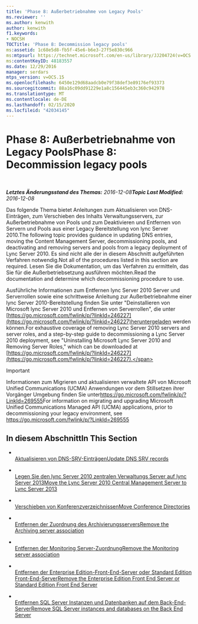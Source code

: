 ```yaml
---
title: 'Phase 8: Außerbetriebnahme von Legacy Pools'
ms.reviewer: ''
ms.author: kenwith
author: kenwith
f1.keywords:
- NOCSH
TOCTitle: 'Phase 8: Decommission legacy pools'
ms:assetid: 1c68e5d8-fb5f-45e6-b6e3-27f5e830c966
ms:mtpsurl: https://technet.microsoft.com/en-us/library/JJ204724(v=OCS.15)
ms:contentKeyID: 48183557
ms.date: 12/29/2016
manager: serdars
mtps_version: v=OCS.15
ms.openlocfilehash: 6450e129d68aadcb0e79f38def3e89176ef93373
ms.sourcegitcommit: 88a16c09dd91229e1a8c156445eb3c360c942978
ms.translationtype: MT
ms.contentlocale: de-DE
ms.lasthandoff: 02/15/2020
ms.locfileid: "42034145"
---
```

<div data-xmlns="http://www.w3.org/1999/xhtml">

<div class="topic" data-xmlns="http://www.w3.org/1999/xhtml" data-msxsl="urn:schemas-microsoft-com:xslt" data-cs="http://msdn.microsoft.com/">

<div data-asp="http://msdn2.microsoft.com/asp">

# <a name="phase-8-decommission-legacy-pools"></a><span data-ttu-id="5ba73-102">Phase 8: Außerbetriebnahme von Legacy Pools</span><span class="sxs-lookup"><span data-stu-id="5ba73-102">Phase 8: Decommission legacy pools</span></span>

</div>

<div id="mainSection">

<div id="mainBody">

<span> </span>

<span data-ttu-id="5ba73-103">_**Letztes Änderungsstand des Themas:** 2016-12-08_</span><span class="sxs-lookup"><span data-stu-id="5ba73-103">_**Topic Last Modified:** 2016-12-08_</span></span>

<span data-ttu-id="5ba73-104">Das folgende Thema bietet Anleitungen zum Aktualisieren von DNS-Einträgen, zum Verschieben des Inhalts Verwaltungsservers, zur Außerbetriebnahme von Pools und zum Deaktivieren und Entfernen von Servern und Pools aus einer Legacy Bereitstellung von lync Server 2010.</span><span class="sxs-lookup"><span data-stu-id="5ba73-104">The following topic provides guidance in updating DNS entries, moving the Content Management Server, decommissioning pools, and deactivating and removing servers and pools from a legacy deployment of Lync Server 2010.</span></span> <span data-ttu-id="5ba73-105">Es sind nicht alle der in diesem Abschnitt aufgeführten Verfahren notwendig.</span><span class="sxs-lookup"><span data-stu-id="5ba73-105">Not all of the procedures listed in this section are required.</span></span> <span data-ttu-id="5ba73-106">Lesen Sie die Dokumentation, um das Verfahren zu ermitteln, das Sie für die Außerbetriebsetzung ausführen möchten.</span><span class="sxs-lookup"><span data-stu-id="5ba73-106">Read the documentation and determine which decommissioning procedure to use.</span></span>

<span data-ttu-id="5ba73-107">Ausführliche Informationen zum Entfernen lync Server 2010 Server und Serverrollen sowie eine schrittweise Anleitung zur Außerbetriebnahme einer lync Server 2010-Bereitstellung finden Sie unter "Deinstallieren von Microsoft lync Server 2010 und Entfernen von Serverrollen", die unter [https://go.microsoft.com/fwlink/p/?linkId=246227](https://go.microsoft.com/fwlink/p/?linkid=246227)heruntergeladen werden können.</span><span class="sxs-lookup"><span data-stu-id="5ba73-107">For exhaustive coverage of removing Lync Server 2010 servers and server roles, and a step-by-step guide to decommissioning a Lync Server 2010 deployment, see "Uninstalling Microsoft Lync Server 2010 and Removing Server Roles," which can be downloaded at [https://go.microsoft.com/fwlink/p/?linkId=246227](https://go.microsoft.com/fwlink/p/?linkid=246227).</span></span>

<div>


> [!IMPORTANT]  
> <span data-ttu-id="5ba73-108">Informationen zum Migrieren und aktualisieren verwaltete API von Microsoft Unified Communications (UCMA) Anwendungen vor dem Stillsetzen ihrer Vorgänger Umgebung finden Sie unter<A href="https://go.microsoft.com/fwlink/p/?linkid=269555">https://go.microsoft.com/fwlink/p/?LinkId=269555</A></span><span class="sxs-lookup"><span data-stu-id="5ba73-108">For information on migrating and upgrading Microsoft Unified Communications Managed API (UCMA) applications, prior to decommissioning your legacy environment, see <A href="https://go.microsoft.com/fwlink/p/?linkid=269555">https://go.microsoft.com/fwlink/p/?LinkId=269555</A></span></span>



</div>

<div>

## <a name="in-this-section"></a><span data-ttu-id="5ba73-109">In diesem Abschnitt</span><span class="sxs-lookup"><span data-stu-id="5ba73-109">In This Section</span></span>

  - <span></span>  
    [<span data-ttu-id="5ba73-110">Aktualisieren von DNS-SRV-Einträgen</span><span class="sxs-lookup"><span data-stu-id="5ba73-110">Update DNS SRV records</span></span>](update-dns-srv-records.md)

  - <span></span>  
    [<span data-ttu-id="5ba73-111">Legen Sie den lync Server 2010 zentralen Verwaltungs Server auf lync Server 2013</span><span class="sxs-lookup"><span data-stu-id="5ba73-111">Move the Lync Server 2010 Central Management Server to Lync Server 2013</span></span>](move-the-lync-server-2010-central-management-server-to-lync-server-2013.md)

  - <span></span>  
    [<span data-ttu-id="5ba73-112">Verschieben von Konferenzverzeichnissen</span><span class="sxs-lookup"><span data-stu-id="5ba73-112">Move Conference Directories</span></span>](move-lync-server-2010-conference-directories-to-lync-server-2013.md)

  - <span></span>  
    [<span data-ttu-id="5ba73-113">Entfernen der Zuordnung des Archivierungsservers</span><span class="sxs-lookup"><span data-stu-id="5ba73-113">Remove the Archiving server association</span></span>](remove-the-archiving-server-association.md)

  - <span></span>  
    [<span data-ttu-id="5ba73-114">Entfernen der Monitoring Server-Zuordnung</span><span class="sxs-lookup"><span data-stu-id="5ba73-114">Remove the Monitoring server association</span></span>](remove-the-monitoring-server-association.md)

  - <span></span>  
    [<span data-ttu-id="5ba73-115">Entfernen der Enterprise Edition-Front-End-Server oder Standard Edition Front-End-Server</span><span class="sxs-lookup"><span data-stu-id="5ba73-115">Remove the Enterprise Edition Front End Server or Standard Edition Front End Server</span></span>](remove-the-enterprise-edition-front-end-server-or-standard-edition-front-end-server.md)

  - <span></span>  
    [<span data-ttu-id="5ba73-116">Entfernen SQL Server Instanzen und Datenbanken auf dem Back-End-Server</span><span class="sxs-lookup"><span data-stu-id="5ba73-116">Remove SQL Server instances and databases on the Back End Server</span></span>](remove-sql-server-instances-and-databases-on-the-back-end-server.md)

</div>

</div>

<span> </span>

</div>

</div>

</div>

